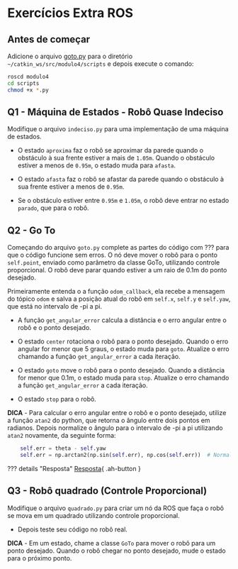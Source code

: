 # Exercícios Extra ROS

## Antes de começar
Adicione o arquivo [goto.py](../modulo4/scripts/goto.py) para o diretório `~/catkin_ws/src/modulo4/scripts` e depois execute o comando:

```bash
roscd modulo4
cd scripts
chmod +x *.py
```
## Q1 - Máquina de Estados - Robô Quase Indeciso
Modifique o arquivo `indeciso.py` para uma implementação de uma máquina de estados.

* O estado `aproxima` faz o robô se aproximar da parede quando o obstáculo à sua frente estiver a mais de `1.05m`. Quando o obstáculo estiver a menos de `0.95m`, o estado muda para `afasta`.

* O estado `afasta` faz o robô se afastar da parede quando o obstáculo à sua frente estiver a menos de `0.95m`.

* Se o obstáculo estiver entre `0.95m` e `1.05m`, o robô deve entrar no estado `parado`, que para o robô.

## Q2 - Go To
Começando do arquivo `goto.py` complete as partes do código com ??? para que o código funcione sem erros. O nó deve mover o robô para o ponto `self.point`, enviado como parâmetro da classe GoTo, utilizando controle proporcional. O robô deve parar quando estiver a um raio de 0.1m do ponto desejado.

Primeiramente entenda o a função `odom_callback`, ela recebe a mensagem do tópico `odom` e salva a posição atual do robô em `self.x`, `self.y` e `self.yaw`, que está no intervalo de -pi a pi.

* A função `get_angular_error` calcula a distância e o erro angular entre o robô e o ponto desejado.

* O estado `center` rotaciona o robô para o ponto desejado. Quando o erro angular for menor que 5 graus, o estado muda para `goto`. Atualize o erro chamando a função `get_angular_error` a cada iteração.

* O estado `goto` move o robô para o ponto desejado. Quando a distância for menor que 0.1m, o estado muda para `stop`. Atualize o erro chamando a função `get_angular_error` a cada iteração.

* O estado `stop` para o robô.

**DICA** - Para calcular o erro angular entre o robô e o ponto desejado, utilize a função `atan2` do python, que retorna o ângulo entre dois pontos em radianos. Depois normalize o ângulo para o intervalo de -pi a pi utilizando `atan2` novamente, da seguinte forma:

```python
    self.err = theta - self.yaw
    self.err = np.arctan2(np.sin(self.err), np.cos(self.err))  # Normaliza o erro para o intervalo [-π, π]
```
??? details "Resposta"
    [Resposta](../modulo4/scripts_resp/goto.py){ .ah-button }

## Q3 - Robô quadrado (Controle Proporcional)
Modifique o arquivo `quadrado.py` para criar um nó da ROS que faça o robô se mova em um quadrado utilizando controle proporcional.

* Depois teste seu código no robô real.

**DICA** - Em um estado, chame a classe `GoTo` para mover o robô para um ponto desejado. Quando o robô chegar no ponto desejado, mude o estado para o próximo ponto.

